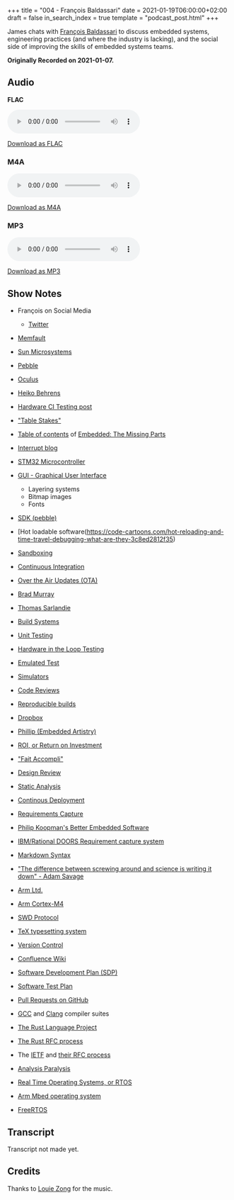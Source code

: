 +++
title = "004 - François Baldassari"
date = 2021-01-19T06:00:00+02:00
draft = false
in_search_index = true
template = "podcast_post.html"
+++

James chats with [François Baldassari](https://twitter.com/baldassarifr) to discuss embedded systems, engineering practices (and where the industry is lacking), and the social side of improving the skills of embedded systems teams.

**Originally Recorded on 2021-01-07.**

<!-- more -->

## Audio

**FLAC**

<audio
    controls
    src="https://delivery.jamescdn.com/2021-01-19-francois-baldassari.flac">
        Your browser does not support embedding FLAC
</audio>

[Download as FLAC](https://delivery.jamescdn.com/2021-01-19-francois-baldassari.flac)

### M4A

<audio
    controls
    src="https://delivery.jamescdn.com/2021-01-19-francois-baldassari.m4a">
        Your browser does not support embedding M4A.
</audio>

[Download as M4A](https://delivery.jamescdn.com/2021-01-19-francois-baldassari.m4a)

### MP3

<audio
    controls
    src="https://delivery.jamescdn.com/2021-01-19-francois-baldassari.mp3">
        Your browser does not support embedding MP3.
</audio>

[Download as MP3](https://delivery.jamescdn.com/2021-01-19-francois-baldassari.mp3)


## Show Notes

* François on Social Media
    * [Twitter](https://twitter.com/baldassarifr)

* [Memfault](https://memfault.com/)
* [Sun Microsystems](https://en.wikipedia.org/wiki/Sun_Microsystems)
* [Pebble](https://en.wikipedia.org/wiki/Pebble_(watch))
* [Oculus](https://en.wikipedia.org/wiki/Oculus_(brand))
* [Heiko Behrens](https://twitter.com/HBehrens)
* [Hardware CI Testing post](https://jamesmunns.com/blog/hardware-ci-overview/)
* ["Table Stakes"](https://en.wikipedia.org/wiki/Table_stakes)
* [Table of contents](https://gist.github.com/jamesmunns/33743c451372b36701a773304f6f771e) of [Embedded: The Missing Parts](https://emp.jamesmunns.com)
* [Interrupt blog](https://interrupt.memfault.com/blog/)
* [STM32 Microcontroller](https://en.wikipedia.org/wiki/STM32)
* [GUI - Graphical User Interface](https://en.wikipedia.org/wiki/Graphical_user_interface)
    * Layering systems
    * Bitmap images
    * Fonts
* [SDK (pebble)](https://developer.rebble.io/developer.pebble.com/docs/index.html)
* [Hot loadable software(https://code-cartoons.com/hot-reloading-and-time-travel-debugging-what-are-they-3c8ed2812f35)
* [Sandboxing](https://en.wikipedia.org/wiki/Sandbox_(computer_security))
* [Continuous Integration](https://en.wikipedia.org/wiki/Continuous_integration)
* [Over the Air Updates (OTA)](https://en.wikipedia.org/wiki/Over-the-air_programming)
* [Brad Murray](https://twitter.com/bradtgmurray)
* [Thomas Sarlandie](https://twitter.com/sarfata)
* [Build Systems](https://en.wikipedia.org/wiki/Build_automation)
* [Unit Testing](https://en.wikipedia.org/wiki/Unit_testing)
* [Hardware in the Loop Testing](https://en.wikipedia.org/wiki/Hardware-in-the-loop_simulation)
* [Emulated Test](https://www.perfecto.io/blog/emulation-vs-simulation)
* [Simulators](https://www.perfecto.io/blog/emulation-vs-simulation)
* [Code Reviews](https://emp.jamesmunns.com/build/code-reviews.html)
* [Reproducible builds](https://en.wikipedia.org/wiki/Reproducibility)
* [Dropbox](https://dropbox.com)
* [Phillip (Embedded Artistry)](https://twitter.com/mbeddedartistry)
* [ROI, or Return on Investment](https://en.wikipedia.org/wiki/Return_on_investment)
* ["Fait Accompli"](https://en.wiktionary.org/wiki/fait_accompli)
* [Design Review](https://en.wikipedia.org/wiki/Design_review)
* [Static Analysis](https://en.wikipedia.org/wiki/Static_program_analysis)
* [Continous Deployment](https://en.wikipedia.org/wiki/Continuous_deployment)
* [Requirements Capture](https://en.wikipedia.org/wiki/Functional_requirement)
* [Philip Koopman's Better Embedded Software](http://www.koopman.us/)
* [IBM/Rational DOORS Requirement capture system](https://en.wikipedia.org/wiki/Rational_DOORS)
* [Markdown Syntax](https://www.markdownguide.org/)
* ["The difference between screwing around and science is writing it down" - Adam Savage](https://www.goodreads.com/quotes/639268-the-difference-between-screwing-around-and-science-is-writing-it)
* [Arm Ltd.](https://en.wikipedia.org/wiki/Arm_Ltd.)
* [Arm Cortex-M4](https://en.wikipedia.org/wiki/ARM_Cortex-M#Cortex-M4)
* [SWD Protocol](https://en.wikipedia.org/wiki/JTAG#Similar_interface_standards)
* [TeX typesetting system](https://en.wikipedia.org/wiki/TeX)
* [Version Control](https://en.wikipedia.org/wiki/TeX)
* [Confluence Wiki](https://en.wikipedia.org/wiki/Confluence_(software))
* [Software Development Plan (SDP)](https://acqnotes.com/acqnote/careerfields/software-development-plan)
* [Software Test Plan](https://softwaretestingfundamentals.com/test-plan/)
* [Pull Requests on GitHub](http://oss-watch.ac.uk/resources/pullrequest)
* [GCC](https://en.wikipedia.org/wiki/GNU_Compiler_Collection) and [Clang](https://en.wikipedia.org/wiki/Clang) compiler suites
* [The Rust Language Project](https://rust-lang.org)
* [The Rust RFC process](https://rust-lang.github.io/rfcs/)
* The [IETF](https://www.ietf.org) and [their RFC process](https://www.ietf.org/standards/rfcs/)
* [Analysis Paralysis](https://en.wikipedia.org/wiki/Analysis_paralysis)
* [Real Time Operating Systems, or RTOS](https://en.wikipedia.org/wiki/Real-time_operating_system)
* [Arm Mbed operating system](https://en.wikipedia.org/wiki/Mbed)
* [FreeRTOS](https://en.wikipedia.org/wiki/FreeRTOS)

## Transcript

Transcript not made yet.

## Credits

Thanks to [Louie Zong](https://louiezong.bandcamp.com/) for the music.
